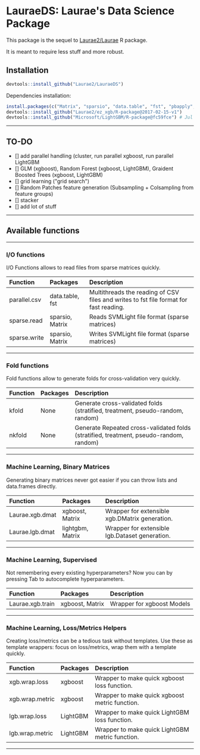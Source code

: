 # LauraeDS: Laurae's Data Science Package

This package is the sequel to [Laurae2/Laurae](https://github.com/Laurae2/Laurae) R package.

It is meant to require less stuff and more robust.

## Installation

```r
devtools::install_github("Laurae2/LauraeDS")
```

Dependencies installation:

```r
install.packages(c("Matrix", "sparsio", "data.table", "fst", "pbapply", "parallel"))
devtools::install_github("Laurae2/ez_xgb/R-package@2017-02-15-v1")
devtools::install_github("Microsoft/LightGBM/R-package@fc59fce") # Jul 14 2017, v2.0.4

```

---

## TO-DO

- [] add parallel handling (cluster, run parallel xgboost, run parallel LightGBM
- [] GLM (xgboost), Random Forest (xgboost, LightGBM), Graident Boosted Trees (xgboost, LightGBM)
- [] grid learning ("grid search")
- [] Random Patches feature generation (Subsampling + Colsampling from feature groups)
- [] stacker
- [] add lot of stuff

---

## Available functions

---

### I/O functions

I/O Functions allows to read files from sparse matrices quickly.

| Function | Packages | Description |
| :--- | :--- | :--- |
| parallel.csv | data.table, fst | Multithreads the reading of CSV files and writes to fst file format for fast reading. |
| sparse.read | sparsio, Matrix | Reads SVMLight file format (sparse matrices) |
| sparse.write | sparsio, Matrix | Writes SVMLight file format (sparse matrices) |

---

### Fold functions

Fold functions allow to generate folds for cross-validation very quickly.

| Function | Packages | Description |
| :--- | :--- | :--- |
| kfold | None | Generate cross-validated folds (stratified, treatment, pseudo-random, random) |
| nkfold | None | Generate Repeated cross-validated folds (stratified, treatment, pseudo-random, random) |

---

### Machine Learning, Binary Matrices

Generating binary matrices never got easier if you can throw lists and data.frames directly.

| Function | Packages | Description |
| :--- | :--- | :--- |
| Laurae.xgb.dmat | xgboost, Matrix | Wrapper for extensible xgb.DMatrix generation. |
| Laurae.lgb.dmat | lightgbm, Matrix | Wrapper for extensible lgb.Dataset generation. |

---

### Machine Learning, Supervised

Not remembering every existing hyperparameters? Now you can by pressing Tab to autocomplete hyperparameters.

| Function | Packages | Description |
| :--- | :--- | :--- |
| Laurae.xgb.train | xgboost, Matrix | Wrapper for xgboost Models |

---

### Machine Learning, Loss/Metrics Helpers

Creating loss/metrics can be a tedious task without templates. Use these as template wrappers: focus on loss/metrics, wrap them with a template quickly.

| Function | Packages | Description |
| :--- | :--- | :--- |
| xgb.wrap.loss | xgboost | Wrapper to make quick xgboost loss function. |
| xgb.wrap.metric | xgboost | Wrapper to make quick xgboost metric function. |
| lgb.wrap.loss | LightGBM | Wrapper to make quick LightGBM loss function. |
| lgb.wrap.metric | LightGBM | Wrapper to make quick LightGBM metric function. |

---


